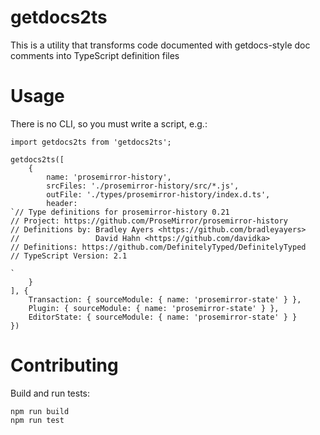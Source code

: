# getdocs2ts

This is a utility that transforms code documented with getdocs-style doc comments into TypeScript definition files

# Usage

There is no CLI, so you must write a script, e.g.:

```
import getdocs2ts from 'getdocs2ts';

getdocs2ts([
    {
        name: 'prosemirror-history',
        srcFiles: './prosemirror-history/src/*.js',
        outFile: './types/prosemirror-history/index.d.ts',
        header:
`// Type definitions for prosemirror-history 0.21
// Project: https://github.com/ProseMirror/prosemirror-history
// Definitions by: Bradley Ayers <https://github.com/bradleyayers>
//                 David Hahn <https://github.com/davidka>
// Definitions: https://github.com/DefinitelyTyped/DefinitelyTyped
// TypeScript Version: 2.1

`
    }
], {
    Transaction: { sourceModule: { name: 'prosemirror-state' } },
    Plugin: { sourceModule: { name: 'prosemirror-state' } },
    EditorState: { sourceModule: { name: 'prosemirror-state' } }
})
```

# Contributing

Build and run tests:

```
npm run build
npm run test
```